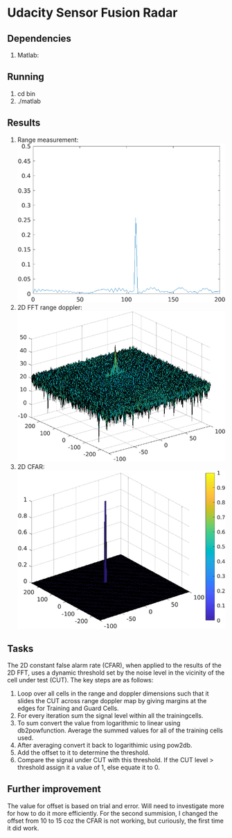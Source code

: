 # Udacity Sensor Fusion Radar

## Dependencies
1. Matlab:

## Running
1. cd bin
2. ./matlab

## Results
1. Range measurement:
![range](images/range.png)
2. 2D FFT range doppler:
![fft](images/2d_fft_doppler.png)
1. 2D CFAR:
![cfar](images/2d_cfar.png)

## Tasks
The 2D constant false alarm rate (CFAR), when applied to the results of the 2D FFT, uses a dynamic threshold set by the noise level in the vicinity of the cell under test (CUT). The key steps are as follows:

1. Loop over all cells in the range and doppler dimensions such that it slides the CUT across range doppler map by giving margins at the edges for Training and Guard Cells.
2. For every iteration sum the signal level within all the trainingcells. 
3. To sum convert the value from logarithmic to linear using db2powfunction. Average the summed values for all of the training
cells used. 
4. After averaging convert it back to logarithimic using pow2db.
5. Add the offset to it to determine the threshold. 
6. Compare the signal under CUT with this threshold. If the CUT level > threshold assign it a value of 1, else equate it to 0.

## Further improvement
The value for offset is based on trial and error. Will need to investigate more for how to do it more efficiently. For the second summision, I changed the offset from 10 to 15 coz the CFAR is not working, but curiously, the first time it did work. 

